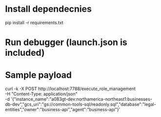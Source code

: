 # Install dependecnies
pip install -r requirements.txt
# Run debugger (launch.json is included)
# Sample payload
curl -k -X POST http://localhost:7788/execute_role_management \
    -H "Content-Type: application/json" \
    -d '{"instance_name":"a083gt-dev:northamerica-northeast1:businesses-db-dev","gcs_uri":"gs://common-tools-sql/readonly.sql","database":"legal-entities","owner":"business-api","agent":"business-api"}'
